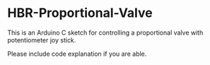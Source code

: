 # HBR-Proportional-Valve

This is an Arduino C sketch for controlling a proportional valve with
potentiometer joy stick.

Please include code explanation if you are able.
